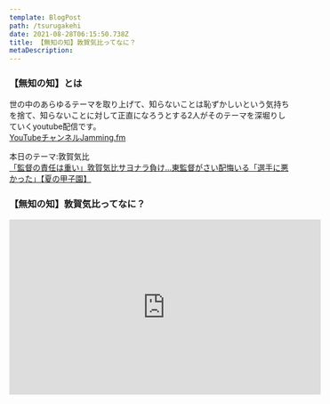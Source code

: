 ```yaml
---
template: BlogPost
path: /tsurugakehi
date: 2021-08-28T06:15:50.738Z
title: 【無知の知】敦賀気比ってなに？
metaDescription:
---
```


### 【無知の知】とは  
世の中のあらゆるテーマを取り上げて、知らないことは恥ずかしいという気持ちを捨て、知らないことに対して正直になろうとする2人がそのテーマを深堀りしていくyoutube配信です。  
[YouTubeチャンネルJamming.fm](https://www.youtube.com/channel/UCobMDbV2byoiGHb6Iw7zGhw)  

本日のテーマ:敦賀気比  
[「監督の責任は重い」敦賀気比サヨナラ負け…東監督がさい配悔いる「選手に悪かった」【夏の甲子園】](https://news.yahoo.co.jp/articles/e23473f99a249a6ee643b7466c7c74eed670f48b)  

### 【無知の知】敦賀気比ってなに？
<iframe width="560" height="315" src="https://www.youtube.com/embed/XKzzzrxjorU" title="YouTube video player" frameborder="0" allow="accelerometer; autoplay; clipboard-write; encrypted-media; gyroscope; picture-in-picture" allowfullscreen></iframe>

